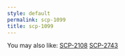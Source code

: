 ```yaml
---
style: default
permalink: scp-1099
title: scp-1099
---
```

You may also like:
[SCP-2108](http://scp-wiki.net/scp-2108)
[SCP-2743](http://scp-wiki.net/scp-2743)